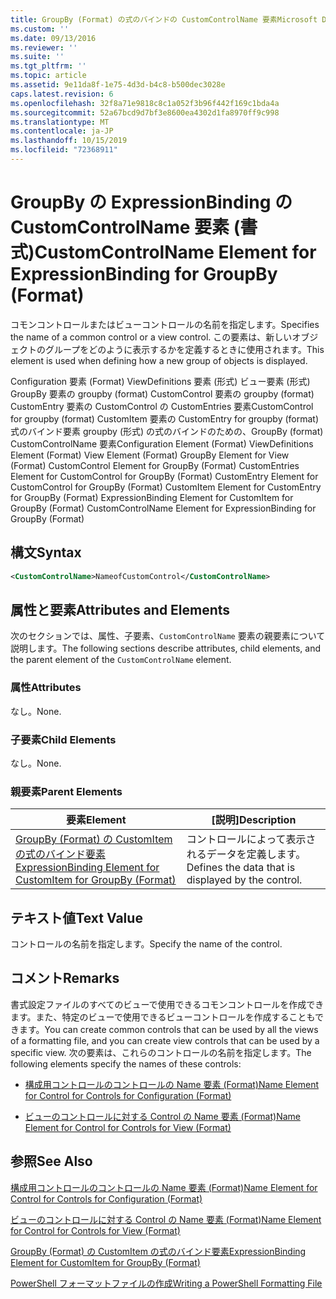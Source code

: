 ```yaml
---
title: GroupBy (Format) の式のバインドの CustomControlName 要素Microsoft Docs
ms.custom: ''
ms.date: 09/13/2016
ms.reviewer: ''
ms.suite: ''
ms.tgt_pltfrm: ''
ms.topic: article
ms.assetid: 9e11da8f-1e75-4d3d-b4c8-b500dec3028e
caps.latest.revision: 6
ms.openlocfilehash: 32f8a71e9818c8c1a052f3b96f442f169c1bda4a
ms.sourcegitcommit: 52a67bcd9d7bf3e8600ea4302d1fa8970ff9c998
ms.translationtype: MT
ms.contentlocale: ja-JP
ms.lasthandoff: 10/15/2019
ms.locfileid: "72368911"
---
```

# <a name="customcontrolname-element-for-expressionbinding-for-groupby-format"></a><span data-ttu-id="6759d-102">GroupBy の ExpressionBinding の CustomControlName 要素 (書式)</span><span class="sxs-lookup"><span data-stu-id="6759d-102">CustomControlName Element for ExpressionBinding for GroupBy (Format)</span></span>

<span data-ttu-id="6759d-103">コモンコントロールまたはビューコントロールの名前を指定します。</span><span class="sxs-lookup"><span data-stu-id="6759d-103">Specifies the name of a common control or a view control.</span></span> <span data-ttu-id="6759d-104">この要素は、新しいオブジェクトのグループをどのように表示するかを定義するときに使用されます。</span><span class="sxs-lookup"><span data-stu-id="6759d-104">This element is used when defining how a new group of objects is displayed.</span></span>

<span data-ttu-id="6759d-105">Configuration 要素 (Format) ViewDefinitions 要素 (形式) ビュー要素 (形式) GroupBy 要素の groupby (format) CustomControl 要素の groupby (format) CustomEntry 要素の CustomControl の CustomEntries 要素CustomControl for groupby (format) CustomItem 要素の CustomEntry for groupby (format) 式のバインド要素 groupby (形式) の式のバインドのための、GroupBy (format) CustomControlName 要素</span><span class="sxs-lookup"><span data-stu-id="6759d-105">Configuration Element (Format) ViewDefinitions Element (Format) View Element (Format) GroupBy Element for View (Format) CustomControl Element for GroupBy (Format) CustomEntries Element for CustomControl for GroupBy (Format) CustomEntry Element for CustomControl for GroupBy (Format) CustomItem Element for CustomEntry for GroupBy (Format) ExpressionBinding Element for CustomItem for GroupBy (Format) CustomControlName Element for ExpressionBinding for GroupBy (Format)</span></span>

## <a name="syntax"></a><span data-ttu-id="6759d-106">構文</span><span class="sxs-lookup"><span data-stu-id="6759d-106">Syntax</span></span>

```xml
<CustomControlName>NameofCustomControl</CustomControlName>
```

## <a name="attributes-and-elements"></a><span data-ttu-id="6759d-107">属性と要素</span><span class="sxs-lookup"><span data-stu-id="6759d-107">Attributes and Elements</span></span>

<span data-ttu-id="6759d-108">次のセクションでは、属性、子要素、`CustomControlName` 要素の親要素について説明します。</span><span class="sxs-lookup"><span data-stu-id="6759d-108">The following sections describe attributes, child elements, and the parent element of the `CustomControlName` element.</span></span>

### <a name="attributes"></a><span data-ttu-id="6759d-109">属性</span><span class="sxs-lookup"><span data-stu-id="6759d-109">Attributes</span></span>

<span data-ttu-id="6759d-110">なし。</span><span class="sxs-lookup"><span data-stu-id="6759d-110">None.</span></span>

### <a name="child-elements"></a><span data-ttu-id="6759d-111">子要素</span><span class="sxs-lookup"><span data-stu-id="6759d-111">Child Elements</span></span>

<span data-ttu-id="6759d-112">なし。</span><span class="sxs-lookup"><span data-stu-id="6759d-112">None.</span></span>

### <a name="parent-elements"></a><span data-ttu-id="6759d-113">親要素</span><span class="sxs-lookup"><span data-stu-id="6759d-113">Parent Elements</span></span>

|<span data-ttu-id="6759d-114">要素</span><span class="sxs-lookup"><span data-stu-id="6759d-114">Element</span></span>|<span data-ttu-id="6759d-115">[説明]</span><span class="sxs-lookup"><span data-stu-id="6759d-115">Description</span></span>|
|-------------|-----------------|
|[<span data-ttu-id="6759d-116">GroupBy (Format) の CustomItem の式のバインド要素</span><span class="sxs-lookup"><span data-stu-id="6759d-116">ExpressionBinding Element for CustomItem for GroupBy (Format)</span></span>](./expressionbinding-element-for-customitem-for-groupby-format.md)|<span data-ttu-id="6759d-117">コントロールによって表示されるデータを定義します。</span><span class="sxs-lookup"><span data-stu-id="6759d-117">Defines the data that is displayed by the control.</span></span>|

## <a name="text-value"></a><span data-ttu-id="6759d-118">テキスト値</span><span class="sxs-lookup"><span data-stu-id="6759d-118">Text Value</span></span>

<span data-ttu-id="6759d-119">コントロールの名前を指定します。</span><span class="sxs-lookup"><span data-stu-id="6759d-119">Specify the name of the control.</span></span>

## <a name="remarks"></a><span data-ttu-id="6759d-120">コメント</span><span class="sxs-lookup"><span data-stu-id="6759d-120">Remarks</span></span>

<span data-ttu-id="6759d-121">書式設定ファイルのすべてのビューで使用できるコモンコントロールを作成できます。また、特定のビューで使用できるビューコントロールを作成することもできます。</span><span class="sxs-lookup"><span data-stu-id="6759d-121">You can create common controls that can be used by all the views of a formatting file, and you can create view controls that can be used by a specific view.</span></span> <span data-ttu-id="6759d-122">次の要素は、これらのコントロールの名前を指定します。</span><span class="sxs-lookup"><span data-stu-id="6759d-122">The following elements specify the names of these controls:</span></span>

- [<span data-ttu-id="6759d-123">構成用コントロールのコントロールの Name 要素 (Format)</span><span class="sxs-lookup"><span data-stu-id="6759d-123">Name Element for Control for Controls for Configuration (Format)</span></span>](./name-element-for-control-for-controls-for-configuration-format.md)

- [<span data-ttu-id="6759d-124">ビューのコントロールに対する Control の Name 要素 (Format)</span><span class="sxs-lookup"><span data-stu-id="6759d-124">Name Element for Control for Controls for View (Format)</span></span>](./name-element-for-control-for-controls-for-view-format.md)

## <a name="see-also"></a><span data-ttu-id="6759d-125">参照</span><span class="sxs-lookup"><span data-stu-id="6759d-125">See Also</span></span>

[<span data-ttu-id="6759d-126">構成用コントロールのコントロールの Name 要素 (Format)</span><span class="sxs-lookup"><span data-stu-id="6759d-126">Name Element for Control for Controls for Configuration (Format)</span></span>](./name-element-for-control-for-controls-for-configuration-format.md)

[<span data-ttu-id="6759d-127">ビューのコントロールに対する Control の Name 要素 (Format)</span><span class="sxs-lookup"><span data-stu-id="6759d-127">Name Element for Control for Controls for View (Format)</span></span>](./name-element-for-control-for-controls-for-view-format.md)

[<span data-ttu-id="6759d-128">GroupBy (Format) の CustomItem の式のバインド要素</span><span class="sxs-lookup"><span data-stu-id="6759d-128">ExpressionBinding Element for CustomItem for GroupBy (Format)</span></span>](./expressionbinding-element-for-customitem-for-groupby-format.md)

[<span data-ttu-id="6759d-129">PowerShell フォーマットファイルの作成</span><span class="sxs-lookup"><span data-stu-id="6759d-129">Writing a PowerShell Formatting File</span></span>](./writing-a-powershell-formatting-file.md)
